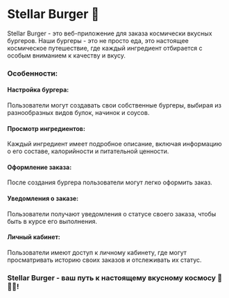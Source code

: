 # Stellar Burger 🍔

Stellar Burger - это веб-приложение для заказа космически вкусных бургеров. Наши бургеры - это не просто еда, это настоящее космическое путешествие, где каждый ингредиент отбирается с особым вниманием к качеству и вкусу.

### Особенности:

#### Настройка бургера: 
Пользователи могут создавать свои собственные бургеры, выбирая из разнообразных видов булок, начинок и соусов.

#### Просмотр ингредиентов: 
Каждый ингредиент имеет подробное описание, включая информацию о его составе, калорийности и питательной ценности.

#### Оформление заказа: 
После создания бургера пользователи могут легко оформить заказ.

#### Уведомления о заказе: 
Пользователи получают уведомления о статусе своего заказа, чтобы быть в курсе его выполнения.

#### Личный кабинет: 
Пользователи имеют доступ к личному кабинету, где могут просматривать историю своих заказов и отслеживать их статус.

### Stellar Burger - ваш путь к настоящему вкусному космосу 🌌🌌🌌! 
